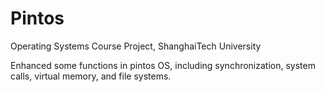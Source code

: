 # Pintos
Operating Systems Course Project, ShanghaiTech University


Enhanced some functions in pintos OS, including synchronization, system calls, virtual memory, and file systems.
